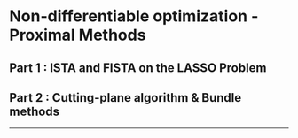 # Non-differentiable optimization - Proximal Methods

## Part 1 : ISTA and FISTA on the LASSO Problem

## Part 2 : Cutting-plane algorithm & Bundle methods


----- 

